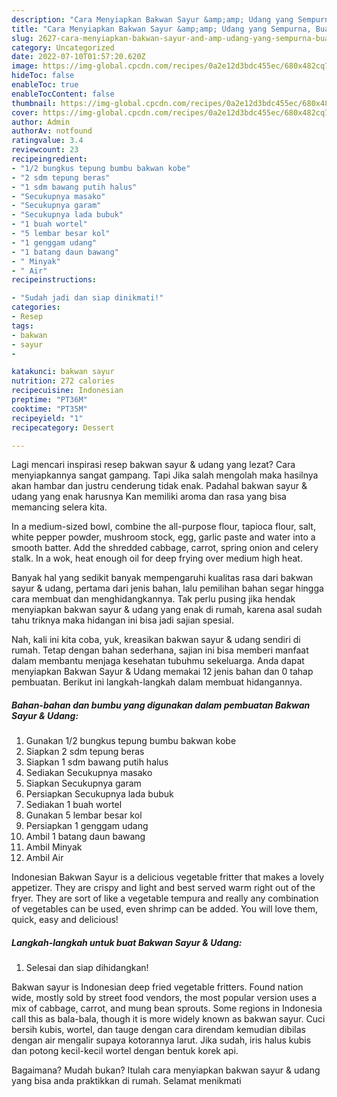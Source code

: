 ```yaml
---
description: "Cara Menyiapkan Bakwan Sayur &amp;amp; Udang yang Sempurna, Buat Buka Puasa Enak Banget"
title: "Cara Menyiapkan Bakwan Sayur &amp;amp; Udang yang Sempurna, Buat Buka Puasa Enak Banget"
slug: 2627-cara-menyiapkan-bakwan-sayur-and-amp-udang-yang-sempurna-buat-buka-puasa-enak-banget
category: Uncategorized
date: 2022-07-10T01:57:20.620Z
image: https://img-global.cpcdn.com/recipes/0a2e12d3bdc455ec/680x482cq70/bakwan-sayur-udang-foto-resep-utama.jpg
hideToc: false
enableToc: true
enableTocContent: false
thumbnail: https://img-global.cpcdn.com/recipes/0a2e12d3bdc455ec/680x482cq70/bakwan-sayur-udang-foto-resep-utama.jpg
cover: https://img-global.cpcdn.com/recipes/0a2e12d3bdc455ec/680x482cq70/bakwan-sayur-udang-foto-resep-utama.jpg
author: Admin
authorAv: notfound
ratingvalue: 3.4
reviewcount: 23
recipeingredient:
- "1/2 bungkus tepung bumbu bakwan kobe"
- "2 sdm tepung beras"
- "1 sdm bawang putih halus"
- "Secukupnya masako"
- "Secukupnya garam"
- "Secukupnya lada bubuk"
- "1 buah wortel"
- "5 lembar besar kol"
- "1 genggam udang"
- "1 batang daun bawang"
- " Minyak"
- " Air"
recipeinstructions:

- "Sudah jadi dan siap dinikmati!"
categories:
- Resep
tags:
- bakwan
- sayur
- 

katakunci: bakwan sayur  
nutrition: 272 calories
recipecuisine: Indonesian
preptime: "PT36M"
cooktime: "PT35M"
recipeyield: "1"
recipecategory: Dessert

---
```



Lagi mencari inspirasi resep bakwan sayur &amp; udang yang lezat? Cara menyiapkannya sangat gampang. Tapi Jika salah mengolah maka hasilnya akan hambar dan justru cenderung tidak enak. Padahal bakwan sayur &amp; udang yang enak harusnya Kan memiliki aroma dan rasa yang bisa memancing selera kita.


In a medium-sized bowl, combine the all-purpose flour, tapioca flour, salt, white pepper powder, mushroom stock, egg, garlic paste and water into a smooth batter. Add the shredded cabbage, carrot, spring onion and celery stalk. In a wok, heat enough oil for deep frying over medium high heat.

Banyak hal yang sedikit banyak mempengaruhi kualitas rasa dari bakwan sayur &amp; udang, pertama dari jenis bahan, lalu pemilihan bahan segar hingga cara membuat dan menghidangkannya. Tak perlu pusing jika hendak menyiapkan bakwan sayur &amp; udang yang enak di rumah, karena asal sudah tahu triknya maka hidangan ini bisa jadi sajian spesial.


Nah, kali ini kita coba, yuk, kreasikan bakwan sayur &amp; udang sendiri di rumah. Tetap dengan bahan sederhana, sajian ini bisa memberi manfaat dalam membantu menjaga kesehatan tubuhmu sekeluarga. Anda dapat menyiapkan Bakwan Sayur &amp; Udang memakai 12 jenis bahan dan 0 tahap pembuatan. Berikut ini langkah-langkah dalam membuat hidangannya.

<!--inarticleads1-->

##### Bahan-bahan dan bumbu yang digunakan dalam pembuatan Bakwan Sayur &amp; Udang:

1. Gunakan 1/2 bungkus tepung bumbu bakwan kobe
1. Siapkan 2 sdm tepung beras
1. Siapkan 1 sdm bawang putih halus
1. Sediakan Secukupnya masako
1. Siapkan Secukupnya garam
1. Persiapkan Secukupnya lada bubuk
1. Sediakan 1 buah wortel
1. Gunakan 5 lembar besar kol
1. Persiapkan 1 genggam udang
1. Ambil 1 batang daun bawang
1. Ambil  Minyak
1. Ambil  Air


Indonesian Bakwan Sayur is a delicious vegetable fritter that makes a lovely appetizer. They are crispy and light and best served warm right out of the fryer. They are sort of like a vegetable tempura and really any combination of vegetables can be used, even shrimp can be added. You will love them, quick, easy and delicious! 

<!--inarticleads2-->

##### Langkah-langkah untuk buat Bakwan Sayur &amp; Udang:


1. Selesai dan siap dihidangkan!

Bakwan sayur is Indonesian deep fried vegetable fritters. Found nation wide, mostly sold by street food vendors, the most popular version uses a mix of cabbage, carrot, and mung bean sprouts. Some regions in Indonesia call this as bala-bala, though it is more widely known as bakwan sayur. Cuci bersih kubis, wortel, dan tauge dengan cara direndam kemudian dibilas dengan air mengalir supaya kotorannya larut. Jika sudah, iris halus kubis dan potong kecil-kecil wortel dengan bentuk korek api. 

Bagaimana? Mudah bukan? Itulah cara menyiapkan bakwan sayur &amp; udang yang bisa anda praktikkan di rumah. Selamat menikmati
